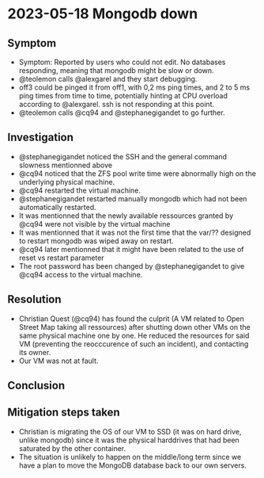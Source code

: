 # 2023-05-18 Mongodb down

## Symptom

* Symptom: Reported by users who could not edit. No databases responding, meaning that mongodb might be slow or down.
* @teolemon calls @alexgarel and they start debugging.
* off3 could be pinged it from off1, with 0,2 ms ping times, and 2 to 5 ms ping times from time to time, potentially hinting at CPU overload according to @alexgarel. ssh is not responding at this point.
* @teolemon calls @cq94 and @stephanegigandet to go further.
## Investigation
* @stephanegigandet noticed the SSH and the general command slowness mentionned above
* @cq94 noticed that the ZFS pool write time were abnormally high on the underlying physical machine.
* @cq94 restarted the virtual machine. 
* @stephanegigandet restarted manually mongodb which had not been automatically restarted.
* It was mentionned that the newly available ressources granted by @cq94 were not visible by the virtual machine
* It was mentionned that it was not the first time that the var/?? designed to restart mongodb was wiped away on restart.
* @cq94 later mentionned that it might have been related to the use of reset vs restart parameter
* The root password has been changed by @stephanegigandet to give @cq94 access to the virtual machine.

## Resolution

* Christian Quest (@cq94) has found the culprit (A VM related to Open Street Map taking all ressources) after shutting down other VMs on the same physical machine one by one. He reduced the resources for said VM (preventing the reocccurence of such an incident), and contacting its owner. 
* Our VM was not at fault.

## Conclusion

## Mitigation steps taken
* Christian is migrating the OS of our VM to SSD (it was on hard drive, unlike mongodb) since it was the physical harddrives that had been saturated by the other container. 
* The situation is unlikely to happen on the middle/long term since we have a plan to move the MongoDB database back to our own servers.
